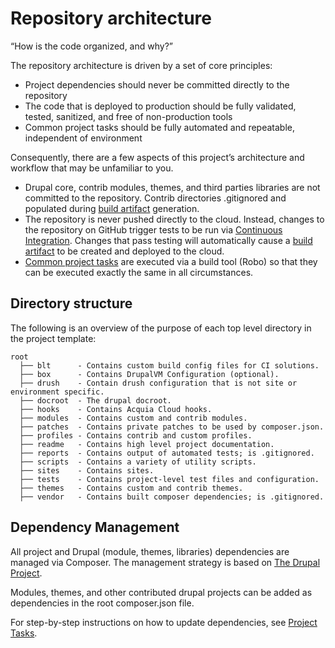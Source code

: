 # Repository architecture

“How is the code organized, and why?”

The repository architecture is driven by a set of core principles:

* Project dependencies should never be committed directly to the repository
* The code that is deployed to production should be fully validated, tested, sanitized, and free of non-production tools
* Common project tasks should be fully automated and repeatable, independent of environment

Consequently, there are a few aspects of this project’s architecture and workflow that may be unfamiliar to you.

* Drupal core, contrib modules, themes, and third parties libraries are not committed to the repository. Contrib directories .gitignored and populated during [build artifact](deploy.md) generation.
* The repository is never pushed directly to the cloud. Instead, changes to the repository on GitHub trigger tests to be run via [Continuous Integration](ci.md). Changes that pass testing will automatically cause a [build artifact](deploy.md) to be created and deployed to the cloud.
* [Common project tasks](project-tasks.md) are executed via a build tool (Robo) so that they can be executed exactly the same in all circumstances.

## Directory structure

The following is an overview of the purpose of each top level directory in the project template:

    root
      ├── blt      - Contains custom build config files for CI solutions.
      ├── box      - Contains DrupalVM Configuration (optional).
      ├── drush    - Contain drush configuration that is not site or environment specific.
      ├── docroot  - The drupal docroot.
      ├── hooks    - Contains Acquia Cloud hooks.
      ├── modules  - Contains custom and contrib modules.
      ├── patches  - Contains private patches to be used by composer.json.
      ├── profiles - Contains contrib and custom profiles.
      ├── readme   - Contains high level project documentation.
      ├── reports  - Contains output of automated tests; is .gitignored.
      ├── scripts  - Contains a variety of utility scripts.
      ├── sites    - Contains sites.
      ├── tests    - Contains project-level test files and configuration.
      ├── themes   - Contains custom and contrib themes.
      ├── vendor   - Contains built composer dependencies; is .gitignored.

## Dependency Management

All project and Drupal (module, themes, libraries) dependencies are managed via Composer. The management strategy is based on [The Drupal Project](https://github.com/drupal-composer/drupal-project).

Modules, themes, and other contributed drupal projects can be added as dependencies in the root composer.json file.

For step-by-step instructions on how to update dependencies, see [Project Tasks](project-tasks.md).
